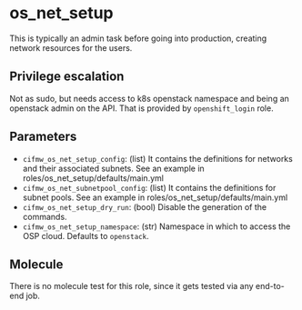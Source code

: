 # os_net_setup

This is typically an admin task before going into production,
creating network resources for the users.

## Privilege escalation

Not as sudo, but needs access to k8s openstack namespace and
being an openstack admin on the API.
That is provided by `openshift_login` role.

## Parameters

* `cifmw_os_net_setup_config`: (list) It contains the definitions for networks and their associated subnets.
    See an example in roles/os_net_setup/defaults/main.yml
* `cifmw_os_net_subnetpool_config`: (list) It contains the definitions for subnet pools.
    See an example in roles/os_net_setup/defaults/main.yml
* `cifmw_os_net_setup_dry_run`: (bool) Disable the generation of the commands.
* `cifmw_os_net_setup_namespace`: (str) Namespace in which to access the OSP cloud. Defaults to `openstack`.

## Molecule

There is no molecule test for this role, since it gets tested via any end-to-end job.

